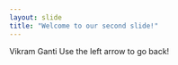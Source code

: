 ```yaml
---
layout: slide
title: "Welcome to our second slide!"
---
```

Vikram Ganti
Use the left arrow to go back!